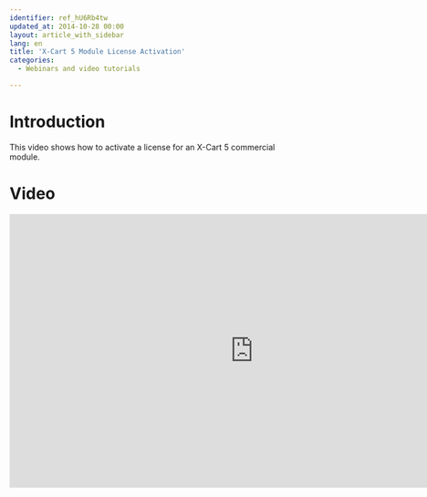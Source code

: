 ```yaml
---
identifier: ref_hU6Rb4tw
updated_at: 2014-10-28 00:00
layout: article_with_sidebar
lang: en
title: 'X-Cart 5 Module License Activation'
categories:
  - Webinars and video tutorials

---
```



# Introduction

This video shows how to activate a license for an X-Cart 5 commercial module.

# Video

<iframe class="youtube-player" type="text/html" style="width: 853px; height: 480px" src="http://www.youtube.com/embed/XyK8bPQggPY" frameborder="0"></iframe>